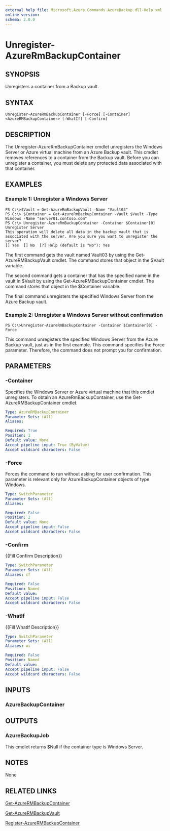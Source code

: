 ```yaml
---
external help file: Microsoft.Azure.Commands.AzureBackup.dll-Help.xml
online version: 
schema: 2.0.0
---
```


# Unregister-AzureRmBackupContainer
## SYNOPSIS
Unregisters a container from a Backup vault.

## SYNTAX

```
Unregister-AzureRmBackupContainer [-Force] [-Container] <AzureRMBackupContainer> [-WhatIf] [-Confirm]
```

## DESCRIPTION
The Unregister-AzureRmBackupContainer cmdlet unregisters the Windows Server or Azure virtual machine from an Azure Backup vault.
This cmdlet removes references to a container from the Backup vault.
Before you can unregister a container, you must delete any protected data associated with that container.

## EXAMPLES

### Example 1: Unregister a Windows Server
```
PS C:\>$Vault = Get-AzureRmBackupVault -Name "Vault03"
PS C:\> $Container = Get-AzureRmBackupContainer -Vault $Vault -Type Windows -Name "server01.contoso.com"
PS C:\> Unregister-AzureRmBackupContainer -Container $Container[0]
Unregister Server
This operation will delete all data in the backup vault that is associated with the server. Are you sure you want to unregister the server?
[] Yes  [] No  [?] Help (default is "No"): Yes
```

The first command gets the vault named Vault03 by using the Get-AzureRMBackupVault cmdlet.
The command stores that object in the $Vault variable.

The second command gets a container that has the specified name in the vault in $Vault by using the Get-AzureRMBackupContainer cmdlet.
The command stores that object in the $Container variable.

The final command unregisters the specified Windows Server from the Azure Backup vault.

### Example 2: Unregister a Windows Server without confirmation
```
PS C:\>Unregister-AzureRmBackupContainer -Container $Container[0] -Force
```

This command unregisters the specified Windows Server from the Azure Backup vault, just as in the first example.
This command specifies the Force parameter.
Therefore, the command does not prompt you for confirmation.

## PARAMETERS

### -Container
Specifies the Windows Server or Azure virtual machine that this cmdlet unregisters.
To obtain an AzureRmBackupContainer, use the Get-AzureRMBackupContainer cmdlet.

```yaml
Type: AzureRMBackupContainer
Parameter Sets: (All)
Aliases: 

Required: True
Position: 1
Default value: None
Accept pipeline input: True (ByValue)
Accept wildcard characters: False
```

### -Force
Forces the command to run without asking for user confirmation.
This parameter is relevant only for AzureBackupContainer objects of type Windows.

```yaml
Type: SwitchParameter
Parameter Sets: (All)
Aliases: 

Required: False
Position: 2
Default value: None
Accept pipeline input: False
Accept wildcard characters: False
```

### -Confirm
{{Fill Confirm Description}}

```yaml
Type: SwitchParameter
Parameter Sets: (All)
Aliases: cf

Required: False
Position: Named
Default value: 
Accept pipeline input: False
Accept wildcard characters: False
```

### -WhatIf
{{Fill WhatIf Description}}

```yaml
Type: SwitchParameter
Parameter Sets: (All)
Aliases: wi

Required: False
Position: Named
Default value: 
Accept pipeline input: False
Accept wildcard characters: False
```

## INPUTS

### AzureBackupContainer

## OUTPUTS

### AzureBackupJob
This cmdlet returns $Null if the container type is Windows Server.

## NOTES
None

## RELATED LINKS

[Get-AzureRMBackupContainer]()

[Get-AzureRMBackupVault]()

[Register-AzureRMBackupContainer]()


